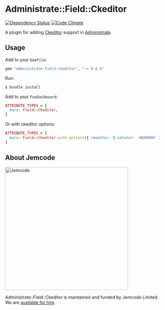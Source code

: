 # Administrate::Field::Ckeditor

[![Dependency Status](https://gemnasium.com/badges/github.com/jemcode/administrate-field-ckeditor.svg)](https://gemnasium.com/github.com/jemcode/administrate-field-ckeditor)
[![Code Climate](https://codeclimate.com/github/jemcode/administrate-field-ckeditor/badges/gpa.svg)](https://codeclimate.com/github/jemcode/administrate-field-ckeditor)

A plugin for adding [Ckeditor] support in [Administrate].

## Usage

Add to your `Gemfile`:

```ruby
gem "administrate-field-ckeditor", "~> 0.0.4"
```

Run:

```bash
$ bundle install
```

Add to your `FooDashboard`:
```ruby
ATTRIBUTE_TYPES = [
  bars: Field::Ckeditor,
]
```

Or with ckeditor options:
```ruby
ATTRIBUTE_TYPES = [
  bars: Field::Ckeditor.with_options({ ckeditor: { uiColor: '#800000' }}),
]
```

[Ckeditor]: https://github.com/galetahub/ckeditor
[Administrate]: https://github.com/thoughtbot/administrate

## About Jemcode

[<img src="https://www.jemco.de/logo.svg" width="400" alt="Jemcode">][hire]

Administrate::Field::Ckeditor is maintained and funded by Jemcode Limited. We are [available for hire][hire].

[hire]: https://www.jemco.de?utm_source=github
